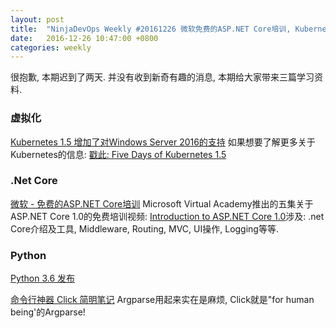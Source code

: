 ```yaml
---
layout: post
title:  "NinjaDevOps Weekly #20161226 微软免费的ASP.NET Core培训, Kubernetes支持Windows Server 2016, Python参数设置神器Click"
date:   2016-12-26 10:47:00 +0800
categories: weekly
---
```

很抱歉, 本期迟到了两天. 并没有收到新奇有趣的消息, 本期给大家带来三篇学习资料. 

### 虚拟化
[Kubernetes 1.5 增加了对Windows Server 2016的支持](http://blog.kubernetes.io/2016/12/windows-server-support-kubernetes.html) 
如果想要了解更多关于Kubernetes的信息: [戳此: Five Days of Kubernetes 1.5](http://blog.kubernetes.io/2016/12/five-days-of-kubernetes-1.5.html)


### .Net Core
[微软 - 免费的ASP.NET Core培训](http://www.hanselman.com/blog/FreeIntermediateASPNETCore10TrainingOnMicrosoftVirtualAcademy.aspx)
Microsoft Virtual Academy推出的五集关于ASP.NET Core 1.0的免费培训视频:  [Introduction to ASP.NET Core 1.0]()涉及: .net Core介绍及工具, Middleware, Routing, MVC, UI操作, Logging等等. 


### Python
[Python 3.6 发布](https://docs.python.org/3.6/whatsnew/3.6.html)


[命令行神器 Click 简明笔记](https://funhacks.net/2016/12/20/click/)
Argparse用起来实在是麻烦, Click就是"for human being'的Argparse! 
